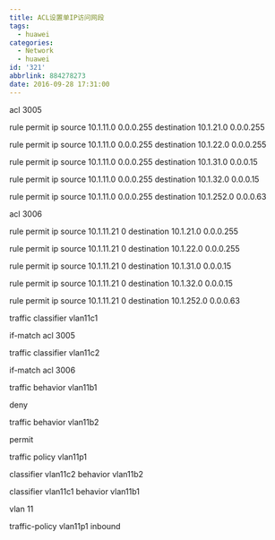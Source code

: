```yaml
---
title: ACL设置单IP访问网段
tags:
  - huawei
categories:
  - Network
  - huawei
id: '321'
abbrlink: 884278273
date: 2016-09-28 17:31:00
---
```


acl 3005

rule permit ip source 10.1.11.0 0.0.0.255 destination 10.1.21.0 0.0.0.255

rule permit ip source 10.1.11.0 0.0.0.255 destination 10.1.22.0 0.0.0.255

rule permit ip source 10.1.11.0 0.0.0.255 destination 10.1.31.0 0.0.0.15

rule permit ip source 10.1.11.0 0.0.0.255 destination 10.1.32.0 0.0.0.15

rule permit ip source 10.1.11.0 0.0.0.255 destination 10.1.252.0 0.0.0.63

  

  

acl 3006

rule permit ip source 10.1.11.21 0 destination 10.1.21.0 0.0.0.255

rule permit ip source 10.1.11.21 0 destination 10.1.22.0 0.0.0.255

rule permit ip source 10.1.11.21 0 destination 10.1.31.0 0.0.0.15

rule permit ip source 10.1.11.21 0 destination 10.1.32.0 0.0.0.15

rule permit ip source 10.1.11.21 0 destination 10.1.252.0 0.0.0.63

  

  

traffic classifier vlan11c1 

if-match acl 3005

  

traffic classifier vlan11c2 

if-match acl 3006

  

  

  

traffic behavior vlan11b1

deny

  

traffic behavior vlan11b2

permit

  

  

  

traffic policy vlan11p1

classifier vlan11c2 behavior vlan11b2

classifier vlan11c1 behavior vlan11b1

  

vlan 11

traffic-policy vlan11p1 inbound